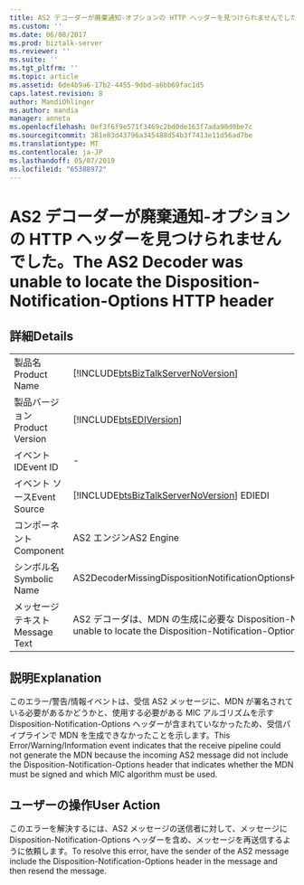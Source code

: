 ```yaml
---
title: AS2 デコーダーが廃棄通知-オプションの HTTP ヘッダーを見つけられませんでした |Microsoft Docs
ms.custom: ''
ms.date: 06/08/2017
ms.prod: biztalk-server
ms.reviewer: ''
ms.suite: ''
ms.tgt_pltfrm: ''
ms.topic: article
ms.assetid: 6de4b9a6-17b2-4455-9dbd-a6bb69fac1d5
caps.latest.revision: 8
author: MandiOhlinger
ms.author: mandia
manager: anneta
ms.openlocfilehash: 0ef3f6f9e571f3469c2bd0de163f7ada90d0be7c
ms.sourcegitcommit: 381e83d43796a345488d54b3f7413e11d56ad7be
ms.translationtype: MT
ms.contentlocale: ja-JP
ms.lasthandoff: 05/07/2019
ms.locfileid: "65388972"
---
```

# <a name="the-as2-decoder-was-unable-to-locate-the-disposition-notification-options-http-header"></a><span data-ttu-id="c9fe4-102">AS2 デコーダーが廃棄通知-オプションの HTTP ヘッダーを見つけられませんでした。</span><span class="sxs-lookup"><span data-stu-id="c9fe4-102">The AS2 Decoder was unable to locate the Disposition-Notification-Options HTTP header</span></span>
## <a name="details"></a><span data-ttu-id="c9fe4-103">詳細</span><span class="sxs-lookup"><span data-stu-id="c9fe4-103">Details</span></span>  
  
|                 |                                                                                                                             |
|-----------------|-----------------------------------------------------------------------------------------------------------------------------|
|  <span data-ttu-id="c9fe4-104">製品名</span><span class="sxs-lookup"><span data-stu-id="c9fe4-104">Product Name</span></span>   |                     [!INCLUDE[btsBizTalkServerNoVersion](../includes/btsbiztalkservernoversion-md.md)]                      |
| <span data-ttu-id="c9fe4-105">製品バージョン</span><span class="sxs-lookup"><span data-stu-id="c9fe4-105">Product Version</span></span> |                                 [!INCLUDE[btsEDIVersion](../includes/btsediversion-md.md)]                                  |
|    <span data-ttu-id="c9fe4-106">イベント ID</span><span class="sxs-lookup"><span data-stu-id="c9fe4-106">Event ID</span></span>     |                                                              -                                                              |
|  <span data-ttu-id="c9fe4-107">イベント ソース</span><span class="sxs-lookup"><span data-stu-id="c9fe4-107">Event Source</span></span>   |                   [!INCLUDE[btsBizTalkServerNoVersion](../includes/btsbiztalkservernoversion-md.md)] <span data-ttu-id="c9fe4-108">EDI</span><span class="sxs-lookup"><span data-stu-id="c9fe4-108">EDI</span></span>                    |
|    <span data-ttu-id="c9fe4-109">コンポーネント</span><span class="sxs-lookup"><span data-stu-id="c9fe4-109">Component</span></span>    |                                                         <span data-ttu-id="c9fe4-110">AS2 エンジン</span><span class="sxs-lookup"><span data-stu-id="c9fe4-110">AS2 Engine</span></span>                                                          |
|  <span data-ttu-id="c9fe4-111">シンボル名</span><span class="sxs-lookup"><span data-stu-id="c9fe4-111">Symbolic Name</span></span>  |                               <span data-ttu-id="c9fe4-112">AS2DecoderMissingDispositionNotificationOptionsHTTPHeaderError</span><span class="sxs-lookup"><span data-stu-id="c9fe4-112">AS2DecoderMissingDispositionNotificationOptionsHTTPHeaderError</span></span>                                |
|  <span data-ttu-id="c9fe4-113">メッセージ テキスト</span><span class="sxs-lookup"><span data-stu-id="c9fe4-113">Message Text</span></span>   | <span data-ttu-id="c9fe4-114">AS2 デコーダは、MDN の生成に必要な Disposition-Notification-Options HTTP ヘッダーを見つけられませんでした。</span><span class="sxs-lookup"><span data-stu-id="c9fe4-114">The AS2 Decoder was unable to locate the Disposition-Notification-Options HTTP header which is required for MDN generation.</span></span> |
  
## <a name="explanation"></a><span data-ttu-id="c9fe4-115">説明</span><span class="sxs-lookup"><span data-stu-id="c9fe4-115">Explanation</span></span>  
 <span data-ttu-id="c9fe4-116">このエラー/警告/情報イベントは、受信 AS2 メッセージに、MDN が署名されている必要があるかどうかと、使用する必要がある MIC アルゴリズムを示す Disposition-Notification-Options ヘッダーが含まれていなかったため、受信パイプラインで MDN を生成できなかったことを示します。</span><span class="sxs-lookup"><span data-stu-id="c9fe4-116">This Error/Warning/Information event indicates that the receive pipeline could not generate the MDN because the incoming AS2 message did not include the Disposition-Notification-Options header that indicates whether the MDN must be signed and which MIC algorithm must be used.</span></span>  
  
## <a name="user-action"></a><span data-ttu-id="c9fe4-117">ユーザーの操作</span><span class="sxs-lookup"><span data-stu-id="c9fe4-117">User Action</span></span>  
 <span data-ttu-id="c9fe4-118">このエラーを解決するには、AS2 メッセージの送信者に対して、メッセージに Disposition-Notification-Options ヘッダーを含め、メッセージを再送信するように依頼します。</span><span class="sxs-lookup"><span data-stu-id="c9fe4-118">To resolve this error, have the sender of the AS2 message include the Disposition-Notification-Options header in the message and then resend the message.</span></span>